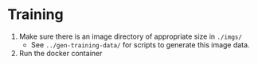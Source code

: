 # Training

1. Make sure there is an image directory of appropriate size in `./imgs/`
   -  See `../gen-training-data/` for scripts to generate this image data.
2. Run the docker container
